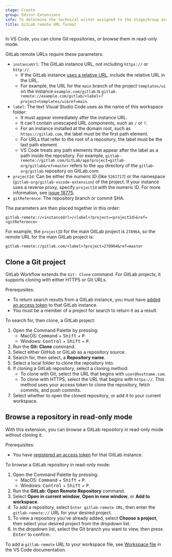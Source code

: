 ```yaml
---
stage: Create
group: Editor Extensions
info: To determine the technical writer assigned to the Stage/Group associated with this page, see https://handbook.gitlab.com/handbook/product/ux/technical-writing/#assignments
title: GitLab remote URL format
---
```


In VS Code, you can clone Git repositories, or browse them
in read-only mode.

GitLab remote URLs require these parameters:

- `instanceUrl`: The GitLab instance URL, not including `https://` or `http://`.
  - If the GitLab instance [uses a relative URL](../../install/relative_url.md), include the relative URL in the URL.
  - For example, the URL for the `main` branch of the project `templates/ui` on the instance `example.com/gitlab` is
    `gitlab-remote://example.com/gitlab/<label>?project=templates/ui&ref=main`.
- `label`: The text Visual Studio Code uses as the name of this workspace folder:
  - It must appear immediately after the instance URL.
  - It can't contain unescaped URL components, such as `/` or `?`.
  - For an instance installed at the domain root, such as `https://gitlab.com`, the label must be the first path element.
  - For URLs that refer to the root of a repository, the label must be the last path element.
  - VS Code treats any path elements that appear after the label as a path inside the repository. For example,
    `gitlab-remote://gitlab.com/GitLab/app?project=gitlab-org/gitlab&ref=master` refers to the `app` directory of
    the `gitlab-org/gitlab` repository on GitLab.com.
- `projectId`: Can be either the numeric ID (like `5261717`) or the namespace (`gitlab-org/gitlab-vscode-extension`) of the
  project. If your instance uses a reverse proxy, specify `projectId` with the numeric ID. For more information, see
  [issue 18775](https://gitlab.com/gitlab-org/gitlab/-/issues/18775).
- `gitReference`: The repository branch or commit SHA.

The parameters are then placed together in this order:

```plaintext
gitlab-remote://<instanceUrl>/<label>?project=<projectId>&ref=<gitReference>
```

For example, the `projectID` for the main GitLab project is `278964`, so the remote URL for the main GitLab project is:

```plaintext
gitlab-remote://gitlab.com/<label>?project=278964&ref=master
```

## Clone a Git project

GitLab Workflow extends the `Git: Clone` command. For GitLab projects, it supports cloning with either
HTTPS or Git URLs.

Prerequisites:

- To return search results from a GitLab instance, you must have
  [added an access token](setup.md#authenticate-with-gitlab) to that GitLab instance.
- You must be a member of a project for search to return it as a result.

To search for, then clone, a GitLab project:

1. Open the Command Palette by pressing:
   - MacOS: <kbd>Command</kbd> + <kbd>Shift</kbd> + <kbd>P</kbd>.
   - Windows: <kbd>Control</kbd> + <kbd>Shift</kbd> + <kbd>P</kbd>.
1. Run the **Git: Clone** command.
1. Select either GitHub or GitLab as a repository source.
1. Search for, then select, a **Repository name**.
1. Select a local folder to clone the repository into.
1. If cloning a GitLab repository, select a cloning method:
   - To clone with Git, select the URL that begins with `user@hostname.com`.
   - To clone with HTTPS, select the URL that begins with `https://`. This method uses your access token to clone the repository, fetch commits, and push commits.
1. Select whether to open the cloned repository, or add it to your current workspace.

## Browse a repository in read-only mode

With this extension, you can browse a GitLab repository in read-only mode without cloning it.

Prerequisites:

- You have [registered an access token](setup.md#authenticate-with-gitlab) for that GitLab instance.

To browse a GitLab repository in read-only mode:

1. Open the Command Palette by pressing:
   - MacOS: <kbd>Command</kbd> + <kbd>Shift</kbd> + <kbd>P</kbd>.
   - Windows: <kbd>Control</kbd> + <kbd>Shift</kbd> + <kbd>P</kbd>.
1. Run the **GitLab: Open Remote Repository** command.
1. Select **Open in current window**, **Open in new window**, or **Add to workspace**.
1. To add a repository, select `Enter gitlab-remote URL`, then enter the `gitlab-remote://` URL for your desired project.
1. To view a repository you've already added, select **Choose a project**, then select your desired project from the dropdown list.
1. In the dropdown list, select the Git branch you want to view, then press <kbd>Enter</kbd> to confirm.

To add a `gitlab-remote` URL to your workspace file, see
[Workspace file](https://code.visualstudio.com/docs/editor/multi-root-workspaces#_workspace-file) in the VS Code documentation.
